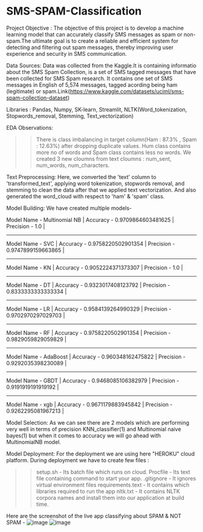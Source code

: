 # SMS-SPAM-Classification

Project Objective : The objective of this project is to develop a machine learning model that can accurately classify SMS messages as spam or non-spam.The ultimate goal is to create a reliable and efficient system for detecting and filtering out spam messages, thereby improving user experience and security in SMS communication.

Data Sources: Data was collected from the Kaggle.It is containing informatio about the SMS Spam Collection, is a set of SMS tagged messages that have been collected for SMS Spam research. It contains one set of SMS messages in English of 5,574 messages, tagged acording being ham (legitimate) or spam.Link(https://www.kaggle.com/datasets/uciml/sms-spam-collection-dataset)

Libraries : Pandas, Numpy, SK-learn, Streamlit, NLTK(Word_tokenization, Stopwords_removal, Stemming, Text_vectorization)

EDA Observations:
>>There is class imbalancing in target column(Ham : 87.3% , Spam : 12.63%) after dropping duplicate values.
>>Hum class contains more no of words and Spam class contains less no words.
>>We created 3 new cloumns from text cloumns : num_sent, num_words, num_characters.

Text Preprocessing: Here, we converted the 'text' column to 'transformed_text', applying word tokenization, stopwords removal, and stemming to clean the data after that we applied text vectorization. And also generated the word_cloud with respect to 'ham' & 'spam' class.

Model Building: We have created multiple models-

Model Name -  Multinomial NB |
Accuracy -  0.9709864603481625 |
Precision -  1.0 |
_______________	
Model Name -  SVC |
Accuracy -  0.9758220502901354 |
Precision -  0.9747899159663865 |
_______________
Model Name -  KN |
Accuracy -  0.9052224371373307 |
Precision -  1.0 |
_______________
Model Name -  DT |
Accuracy -  0.9323017408123792 |
Precision -  0.8333333333333334 |
_______________
Model Name -  LR |
Accuracy -  0.9584139264990329 |
Precision -  0.9702970297029703 |
_______________
Model Name -  RF |
Accuracy -  0.9758220502901354 |
Precision -  0.9829059829059829 |
_______________
Model Name -  AdaBoost |
Accuracy -  0.960348162475822 |
Precision -  0.9292035398230089 |
_______________
Model Name -  GBDT |
Accuracy -  0.9468085106382979 |
Precision -  0.9191919191919192 |
_______________
Model Name -  xgb |
Accuracy -  0.9671179883945842 |
Precision -  0.9262295081967213 |

Model Selection: As we can see there are 2 models which are performing very well in terms of precision KNN_classifier(1) and Multinomial naive bayes(1) but when it comes to accuracy we will go ahead with MultinomialNB model.

Model Deployment: For the deployment we are using here "HEROKU" cloud platform. During deployment we have to create few files :
>> setup.sh - Its batch file which runs on cloud.
>> Procfile - Its text file containing command to start your app.
>> .gitignore - It ignores virtual environment files
>> requirements.text - It contains which libraries required to run the app
>> nltk.txt - It contains NLTK corpora names and install them into our application at build time.

Here are the screenshot of the live app classifying about SPAM & NOT SPAM - 
![image](https://github.com/deependra-eng/SMS_SPAM_Classification/assets/56891041/f48b467b-6e5c-4b8a-b15e-1c28a5b79cbf)
![image](https://github.com/deependra-eng/SMS_SPAM_Classification/assets/56891041/d38feade-800d-4874-9eba-3486a11b3676)

